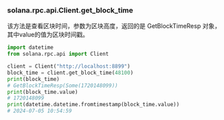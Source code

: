 ### solana.rpc.api.Client.get_block_time
该方法是查看区块时间，参数为区块高度，返回的是 GetBlockTimeResp 对象，其中value的值为区块时间戳。
```python
import datetime
from solana.rpc.api import Client

client = Client("http://localhost:8899")
block_time = client.get_block_time(48100)
print(block_time)
# GetBlockTimeResp(Some(1720148099))
print(block_time.value)
# 1720148099
print(datetime.datetime.fromtimestamp(block_time.value))
# 2024-07-05 10:54:59
```
